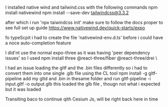 I installed native wind and tailwind.css with the following commands
npm install nativewind
npm install --save-dev tailwindcss@3.3.2

after which i run 'npx taiwindcss init'
make sure to follow the docs proper to see full set up guide
https://www.nativewind.dev/quick-starts/expo

fo typeScpit i had to create the file 'nativewind-env.d.ts' before i could have a noce auto-completion feature

I did'nt use the normal expo-three as it was having 'peer dependency issues' so I used
npm install three @react-three/fiber @react-three/drei
\

I had an issue loading the gltf and the .bin files differently so i had to convert them into one single .glb file using the CL tool
npm install -g gltf-pipeline
add my gltd and .bin in thesame folder and run
gltf-pipeline -i input.gltf -o output.glb
this loaded the glb file , thougn not what i expected but it was loaded


Transiting baco to continue qith Cesium Js, will be right back here in time
